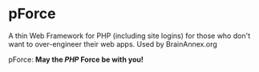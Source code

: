 # pForce
A thin Web Framework for PHP (including site logins) for those who don't want to over-engineer their web apps.  Used by BrainAnnex.org

pForce: **May the *PHP* Force be with you!**
